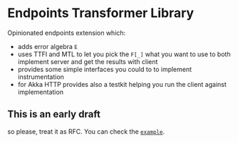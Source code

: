 # Endpoints Transformer Library

Opinionated endpoints extension which:

 * adds error algebra `E`
 * uses TTFI and MTL to let you pick the `F[_]` what you want to use to both implement server and get the results with client
 * provides some simple interfaces you could to to implement instrumentation
 * for Akka HTTP provides also a testkit helping you run the client against implementation
 
## This is an early draft

so please, treat it as RFC. You can check the [`example`](modules/endpoints-tl-akka-testkit/src/test/scala/example).
